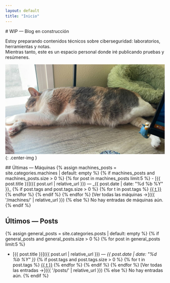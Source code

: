 ```yaml
---
layout: default
title: "Inicio"
---
```


<section class="intro" markdown="1">
# WIP — Blog en construcción

Estoy preparando contenidos técnicos sobre ciberseguridad: laboratorios, herramientas y notas.  
Mientras tanto, este es un espacio personal donde iré publicando pruebas y resúmenes.

![Michi descansando](/assets/img/Michi1.jpg){: .center-img }
</section>

<section class="home-section" markdown="1">
## Últimas — Máquinas
{% assign machines_posts = site.categories.machines | default: empty %}
{% if machines_posts and machines_posts.size > 0 %}
  {% for post in machines_posts limit:5 %}
  - [{{ post.title }}]({{ post.url | relative_url }}) — _{{ post.date | date: "%d %b %Y" }}_
    {% if post.tags and post.tags.size > 0 %}
    <span class="tag-list">
      {% for t in post.tags %}
      <span class="tag-badge">
        <a href="{{ t | slugify | prepend: '/tags/' | append: '/' | relative_url }}">{{ t }}</a>
      </span>
      {% endfor %}
    </span>
    {% endif %}
  {% endfor %}
[Ver todas las máquinas →]({{ '/machines/' | relative_url }})
{% else %}
No hay entradas de máquinas aún.
{% endif %}

## Últimos — Posts
{% assign general_posts = site.categories.posts | default: empty %}
{% if general_posts and general_posts.size > 0 %}
  {% for post in general_posts limit:5 %}
  - [{{ post.title }}]({{ post.url | relative_url }}) — _{{ post.date | date: "%d %b %Y" }}_
    {% if post.tags and post.tags.size > 0 %}
    <span class="tag-list">
      {% for t in post.tags %}
      <span class="tag-badge">
        <a href="{{ t | slugify | prepend: '/tags/' | append: '/' | relative_url }}">{{ t }}</a>
      </span>
      {% endfor %}
    </span>
    {% endif %}
  {% endfor %}
[Ver todas las entradas →]({{ '/posts/' | relative_url }})
{% else %}
No hay entradas aún.
{% endif %}
</section>
